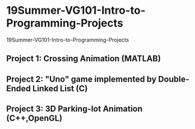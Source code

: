 # 19Summer-VG101-Intro-to-Programming-Projects
19Summer-VG101-Intro-to-Programming-Projects

## Project 1: Crossing Animation (MATLAB)


## Project 2: "Uno" game implemented by Double-Ended Linked List (C)


## Project 3: 3D Parking-lot Animation (C++,OpenGL)
